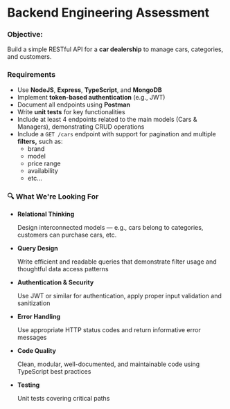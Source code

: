 # Backend Engineering Assessment

### **Objective:**

Build a simple RESTful API for a **car dealership** to manage cars, categories, and customers.

### Requirements

- Use **NodeJS**, **Express**, **TypeScript**, and **MongoDB**
- Implement **token-based authentication** (e.g., JWT)
- Document all endpoints using **Postman**
- Write **unit tests** for key functionalities
- Include at least 4 endpoints related to the main models (Cars & Managers), demonstrating CRUD operations
- Include a `GET /cars` endpoint with support for pagination and multiple **filters,** such as:
    - brand
    - model
    - price range
    - availability
    - etc…

### 🔍 What We're Looking For

- **Relational Thinking**
    
    Design interconnected models — e.g., cars belong to categories, customers can purchase cars, etc.
    
- **Query Design**
    
    Write efficient and readable queries that demonstrate filter usage and thoughtful data access patterns
    
- **Authentication & Security**
    
    Use JWT or similar for authentication, apply proper input validation and sanitization
    
- **Error Handling**
    
    Use appropriate HTTP status codes and return informative error messages
    
- **Code Quality**
    
    Clean, modular, well-documented, and maintainable code using TypeScript best practices
    
- **Testing**
    
    Unit tests covering critical paths
    